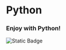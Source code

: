 # Python
### Enjoy with Python!
![Static Badge](https://img.shields.io/badge/Python-3776AB?style=plastic&logo=Python&logoColor=ffffff)
